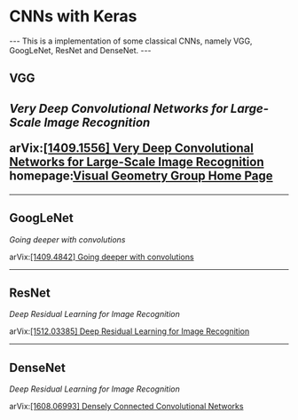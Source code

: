 <h1>CNNs with Keras</h1>
---
This is a implementation of some classical CNNs, namely VGG, GoogLeNet, ResNet and DenseNet.
---
<h2>VGG<h2>

<p><em>Very Deep Convolutional Networks for Large-Scale Image Recognition</em></p>
arVix:<a href="https://arxiv.org/abs/1409.1556">[1409.1556] Very Deep Convolutional Networks for Large-Scale Image Recognition</a><br>
homepage:<a href="http://www.robots.ox.ac.uk/~vgg/research/very_deep/">Visual Geometry Group Home Page</a>


---
<h2>GoogLeNet</h2>
<p><em>Going deeper with convolutions</em></p>
arVix:<a href="https://arxiv.org/abs/1409.4842">[1409.4842] Going deeper with convolutions</a><br>

---
<h2>ResNet</h2>
<p><em>Deep Residual Learning for Image Recognition</em></p>
arVix:<a href="http://www.arxiv.org/abs/1512.03385">[1512.03385] Deep Residual Learning for Image Recognition</a><br>

---
<h2>DenseNet</h2>
<p><em>Deep Residual Learning for Image Recognition</em></p>
arVix:<a href="https://arxiv.org/abs/1608.06993">[1608.06993] Densely Connected Convolutional Networks</a><br>
